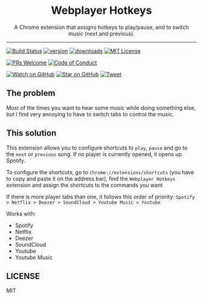 <div align="center">
  <h1>Webplayer Hotkeys</h1>

  <p>A Chrome extension that assigns hotkeys to play/pause, and to switch music (next and previous).</p>
</div>

<hr />

[![Build Status][build-badge]][build]
[![version][version-badge]][package]
[![downloads][downloads-badge]][package]
[![MIT License][license-badge]][license]

[![PRs Welcome][prs-badge]][prs]
[![Code of Conduct][coc-badge]][coc]

[![Watch on GitHub][github-watch-badge]][github-watch]
[![Star on GitHub][github-star-badge]][github-star]
[![Tweet][twitter-badge]][twitter]

## The problem

Most of the times you want to hear some music while doing something else, but I find very annoying to have to switch tabs to control the music.

## This solution

This extension allows you to configure shortcuts to `play`, `pause` and go to the `next` or `previous` song. If no player is currently opened, it opens up Spotify.

To configure the shortcuts, go to `chrome://extensions/shortcuts` (you have to copy and paste it on the address bar), find the `Webplayer Hotkeys` extension and assign the shortcuts to the commands you want

If there is more player tabs than one, it follows this order of priority: `Spotify > Netflix > Deezer > SoundCloud > Youtube Music > Youtube`

Works with:

- Spotify
- Netflix
- Deezer
- SoundCloud
- Youtube
- Youtube Music

## LICENSE

MIT

[npm]: https://www.npmjs.com/
[node]: https://nodejs.org
[build-badge]: https://img.shields.io/travis/com/GabrielDuarteM/webplayer-hotkeys/master.svg?style=flat-square
[build]: https://travis-ci.com/GabrielDuarteM/webplayer-hotkeys
[coverage-badge]: https://img.shields.io/codecov/c/github/GabrielDuarteM/webplayer-hotkeys.svg?style=flat-square
[coverage]: https://codecov.io/github/GabrielDuarteM/webplayer-hotkeys
[version-badge]: https://img.shields.io/chrome-web-store/v/ikmkicnmahfdilneilgibeppbnolgkaf.svg?style=flat-square
[package]: https://chrome.google.com/webstore/detail/youtube-autoclose-ads/ikmkicnmahfdilneilgibeppbnolgkaf
[downloads-badge]: https://img.shields.io/chrome-web-store/users/ikmkicnmahfdilneilgibeppbnolgkaf.svg?style=flat-square
[npmtrends]: http://www.npmtrends.com/webplayer-hotkeys
[license-badge]: https://img.shields.io/github/license/GabrielDuarteM/webplayer-hotkeys.svg?style=flat-square
[license]: https://github.com/GabrielDuarteM/webplayer-hotkeys/blob/master/LICENSE
[prs-badge]: https://img.shields.io/badge/PRs-welcome-brightgreen.svg?style=flat-square
[prs]: http://makeapullrequest.com
[donate-badge]: https://img.shields.io/badge/$-support-green.svg?style=flat-square
[coc-badge]: https://img.shields.io/badge/code%20of-conduct-ff69b4.svg?style=flat-square
[coc]: https://github.com/GabrielDuarteM/webplayer-hotkeys/blob/master/other/CODE_OF_CONDUCT.md
[github-watch-badge]: https://img.shields.io/github/watchers/GabrielDuarteM/webplayer-hotkeys.svg?style=social
[github-watch]: https://github.com/GabrielDuarteM/webplayer-hotkeys/watchers
[github-star-badge]: https://img.shields.io/github/stars/GabrielDuarteM/webplayer-hotkeys.svg?style=social
[github-star]: https://github.com/GabrielDuarteM/webplayer-hotkeys/stargazers
[twitter]: https://twitter.com/intent/tweet?text=Check%20out%20webplayer-hotkeys%20by%20%40GabrielDuarteM%20https%3A%2F%2Fgithub.com%2FGabrielDuarteM%2Fwebplayer-hotkeys%20%F0%9F%91%8D
[twitter-badge]: https://img.shields.io/twitter/url/https/github.com/GabrielDuarteM/webplayer-hotkeys.svg?style=social
